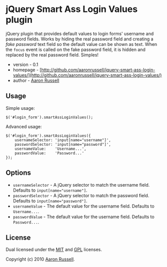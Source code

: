 # jQuery Smart Ass Login Values plugin

jQuery plugin that provides default values to login forms' username and password fields. Works by hiding the real password field and creating a _fake password_ text field so the default value can be shown as text. When the `focus` event is called on the fake password field, it is hidden and replaced by the real password field. Simples!

* version - 0.1
* homepage - [http://github.com/aaronrussell/jquery-smart-ass-login-values/](http://github.com/aaronrussell/jquery-smart-ass-login-values/)
* author - [Aaron Russell](http://www.aaronrussell.co.uk)

## Usage

Simple usage:

    $('#login_form').smartAssLoginValues();

Advanced usage:

    $('#login_form').smartAssLoginValues({
        usernameSelector: 'input[name="username"]',
        passwordSelector: 'input[name="password"]',
        usernameValue:    'Username...',
        passwordValue:    'Password...'
    });

## Options

* `usernameSelector` - A jQuery selector to match the username field. Defaults to `input[name="username"]`.
* `passwordSelector` - A jQuery selector to match the password field. Defaults to `input[name="password"]`.
* `usernameValue` - The default value for the username field. Defaults to `Username...`.
* `passwordValue` - The default value for the username field. Defaults to `Password...`.

## License

Dual licensed under the [MIT](http://www.opensource.org/licenses/mit-license.php) and [GPL](http://www.opensource.org/licenses/gpl-license.php) licenses.

Copyright (c) 2010 [Aaron Russell](http://www.aaronrussell.co.uk).
